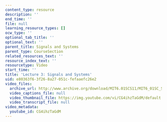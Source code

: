 ```yaml
---
content_type: resource
description: ''
end_time: ''
file: null
learning_resource_types: []
ocw_type: ''
optional_tab_title: ''
optional_text: ''
parent_title: Signals and Systems
parent_type: CourseSection
related_resources_text: ''
resource_index_text: ''
resourcetype: Video
start_time: ''
title: 'Lecture 3: Signals and Systems'
uid: e80363f6-3f26-8a27-051c-fefaaefc26e2
video_files:
  archive_url: http://www.archive.org/download/MIT6.01SCS11/MIT6_01SC_S11_lec03_300k.mp4
  video_captions_file: null
  video_thumbnail_file: https://img.youtube.com/vi/CG4ihzTaGdM/default.jpg
  video_transcript_file: null
video_metadata:
  youtube_id: CG4ihzTaGdM
---
```

